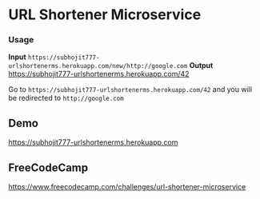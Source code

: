 # URL Shortener Microservice
### Usage
**Input** `https://subhojit777-urlshortenerms.herokuapp.com/new/http://google.com`
**Output** https://subhojit777-urlshortenerms.herokuapp.com/42

Go to `https://subhojit777-urlshortenerms.herokuapp.com/42` and you will be redirected to `http://google.com`

## Demo
https://subhojit777-urlshortenerms.herokuapp.com

## FreeCodeCamp
https://www.freecodecamp.com/challenges/url-shortener-microservice
